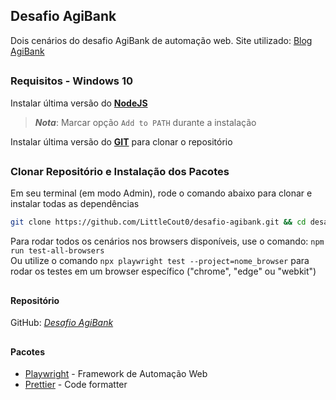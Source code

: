 ## Desafio AgiBank

Dois cenários do desafio AgiBank de automação web. Site utilizado: [Blog AgiBank](https://blogdoagi.com.br/)

##

### Requisitos - Windows 10

Instalar última versão do [**NodeJS**](https://nodejs.org/en/download/)

> **_Nota_**: Marcar opção `Add to PATH` durante a instalação

Instalar última versão do [**GIT**](https://git-scm.com/download/win) para clonar o repositório

##

### Clonar Repositório e Instalação dos Pacotes

Em seu terminal (em modo Admin), rode o comando abaixo para clonar e instalar todas as dependências

```bash
git clone https://github.com/LittleCout0/desafio-agibank.git && cd desafio-agibank && npm i
```

Para rodar todos os cenários nos browsers disponíveis, use o comando: `npm run test-all-browsers`  
Ou utilize o comando `npx playwright test --project=nome_browser` para rodar os testes em um browser específico ("chrome", "edge" ou "webkit")

##

#### Repositório

GitHub: [_Desafio AgiBank_](https://github.com/LittleCout0/desafio-agibank)

##

#### Pacotes

- [Playwright](https://playwright.dev/docs/library) - Framework de Automação Web
- [Prettier](https://www.npmjs.com/package/prettier) - Code formatter
